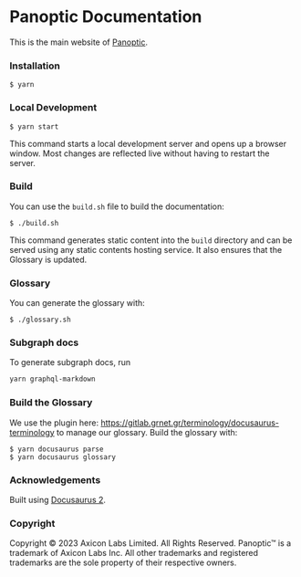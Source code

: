 # Panoptic Documentation

This is the main website of <a href="http://panoptic.xyz/">Panoptic</a>.

### Installation

```
$ yarn
```

### Local Development

```
$ yarn start
```

This command starts a local development server and opens up a browser window. Most changes are reflected live without having to restart the server.

### Build

You can use the `build.sh` file to build the documentation:

```
$ ./build.sh
```

This command generates static content into the `build` directory and can be served using any static contents hosting service. It also ensures that the Glossary is updated.

### Glossary

You can generate the glossary with:

```
$ ./glossary.sh
```

### Subgraph docs

To generate subgraph docs, run

```sh
yarn graphql-markdown
```

### Build the Glossary

We use the plugin here: https://gitlab.grnet.gr/terminology/docusaurus-terminology to manage our glossary. Build the glossary with:

```
$ yarn docusaurus parse
$ yarn docusaurus glossary
```

### Acknowledgements

Built using [Docusaurus 2](https://docusaurus.io/).

### Copyright

Copyright © 2023 Axicon Labs Limited. All Rights Reserved. Panoptic™ is a trademark of Axicon Labs Inc. All other trademarks and registered trademarks are the sole property of their respective owners.

